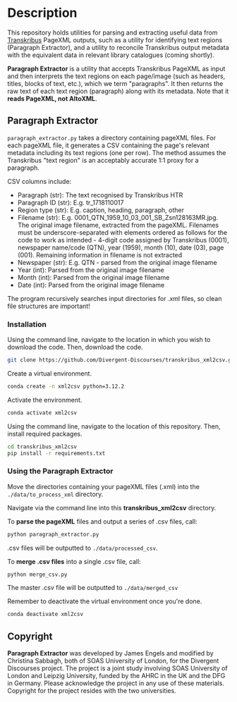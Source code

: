 # Description

This repository holds utilities for parsing and extracting useful data from [Transkribus](transkribus.ai) PageXML outputs, such as a utility for identifying text regions (Paragraph Extractor), and a utility to reconcile Transkribus output metadata with the equivalent data in relevant library catalogues (coming shortly).

**Paragraph Extractor** is a utility that accepts Transkribus PageXML as input and then interprets the text regions on each page/image (such as headers, titles, blocks of text, etc.), which we term "paragraphs". It then returns the raw text of each text region (paragraph) along with its metadata. Note that it **reads PageXML, not AltoXML**.


## Paragraph Extractor

`paragraph_extractor.py` takes a directory containing pageXML files. For each pageXML file, it generates a CSV containing the page's relevant metadata including its text regions (one per row). The method assumes the Transkribus "text region" is an acceptably accurate 1:1 proxy for a paragraph.

CSV columns include:

* Paragraph (str): The text recognised by Transkribus HTR
* Paragraph ID (str): E.g.	tr_1718110017
* Region type (str): E.g. caption, heading, paragraph, other
* Filename (str): E.g. 0001_QTN_1959_10_03_001_SB_Zsn128163MR.jpg. The original image filename, extracted from the pageXML. Filenames must be underscore-separated with elements ordered as follows for the code to work as intended - 4-digit code assigned by Transkribus (0001), newspaper name/code (QTN), year (1959), month (10), date (03), page (001). Remaining information in filename is not extracted
* Newspaper (str): E.g. QTN - parsed from the original image filename
* Year (int): Parsed from the original image filename
* Month (int): Parsed from the original image filename  
* Date (int): Parsed from the original image filename  

The program recursively searches input directories for .xml files, so clean file structures are important!

### Installation

Using the command line, navigate to the location in which you wish to download the code. Then, download the code.

```bash
git clone https://github.com/Divergent-Discourses/transkribus_xml2csv.git
```

Create a virtual environment.

```bash
conda create -n xml2csv python=3.12.2
```

Activate the environment.

```bash
conda activate xml2csv
```

Using the command line, navigate to the location of this repository. Then, install required packages.

```bash
cd transkribus_xml2csv
pip install -r requirements.txt
```

### Using the Paragraph Extractor

Move the directories containing your pageXML files (.xml) into the `./data/to_process_xml` directory.

Navigate via the command line into this **transkribus_xml2csv** directory.

To **parse the pageXML** files and output a series of .csv files, call:

```bash
python paragraph_extractor.py
```

.csv files will be outputted to `./data/processed_csv`.


To **merge .csv files** into a single .csv file, call:

```bash
python merge_csv.py
```

The master .csv file will be outputted to `./data/merged_csv`


Remember to deactivate the virtual environment once you're done.

```bash
conda deactivate xml2csv
```


## Copyright

**Paragraph Extractor** was developed by James Engels and modified by Christina Sabbagh, both of SOAS University of London, for the Divergent Discourses project. The project is a joint study involving SOAS University of London and Leipzig University, funded by the AHRC in the UK and the DFG in Germany. Please acknowledge the project in any use of these materials. Copyright for the project resides with the two universities. 
